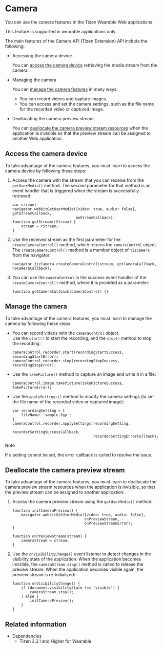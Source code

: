 # Camera

You can use the camera features in the Tizen Wearable Web applications.

This feature is supported in wearable applications only.

The main features of the Camera API (Tizen Extension) API include the following:

- Accessing the camera device    

  You can [access the camera device](#accessing-the-camera-device) retrieving the media stream from the camera.

- Managing the camera    

  You can [manage the camera features](#managing-the-camera) in many ways:

  - You can record videos and capture images.
  - You can access and set the camera settings, such as the file name for the recorded video or captured image.

- Deallocating the camera preview stream    

  You can [deallocate the camera preview stream resources](#deallocating-the-camera-preview-stream) when the application is invisible so that the preview stream can be assigned to another Web application.

## Access the camera device

To take advantage of the camera features, you must learn to access the camera device by following these steps:

1. Access the camera with the stream that you can receive from the `getUserMedia()` method. The second parameter for that method is an event handler that is triggered when the stream is successfully retrieved:

   ```
   var stream;
   navigator.webkitGetUserMedia({video: true, audio: false}, gotStreamCallback,
                                noStreamCallback);
   function gotStream(rStream) {
       stream = rStream;
   }
   ```

2. Use the received stream as the first parameter for the `createCameraControl()` method, which returns the `cameraControl` object. The `createCameraControl()` method is a member object of `tizCamera` from the navigator:

   ```
   navigator.tizCamera.createCameraControl(stream, gotCameraCallback, noCameraCallback);
   ```

3. You can use the `cameraControl` in the success event handler of the `createCameraControl()` method, where it is provided as a parameter:

   ```
   function gotCameraCallback(cameraControl) {}
   ```

## Manage the camera

To take advantage of the camera features, you must learn to manage the camera by following these steps:

- You can record videos with the `cameraControl` object.   
  Use the `start()` to start the recording, and the `stop()` method to stop the recording:

  ```
  cameraControl.recorder.start(recordingStartSuccess, recordingStartError);
  cameraControl.recorder.stop(recordingStopSuccess, recordingStopError);
  ```

- Use the `takePicture()` method to capture an image and write it in a file:

  ```
  cameraControl.image.takePicture(takePictureSuccess, takePictureError);
  ```

- Use the `applySettings()` method to modify the camera settings (to set the file name of the recorded video or captured image):

  ```
  var recordingSetting = {
      fileName: 'sample.3gp';
  }
  cameraControl.recorder.applySettings(recordingSetting,
                                       recorderSettingSuccessCallback,
                                       recorderSettingErrorCallback);
  ```

> [!NOTE]
> If a setting cannot be set, the error callback is called to resolve the issue.

## Deallocate the camera preview stream

To take advantage of the camera features, you must learn to deallocate the camera preview stream resources when the application is invisible, so that the preview stream can be assigned to another application:

1. Access the camera preview stream using the `getUserMedia()` method:

   ```
   function initCameraPreview() {
       navigator.webkitGetUserMedia({video: true, audio: false},
                                    onPreviewStream,
                                    onPreviewStreamError);
   }

   function onPreviewStream(stream) {
       cameraStream = stream;
   }
   ```

2. Use the `onVisibilityChange()` event listener to detect changes in the visibility state of the application. When the application becomes invisible, the `cameraStream.stop()` method is called to release the preview stream. When the application becomes visible again, the preview stream is re-initialized:

   ```
   function onVisibilityChange() {
       if (document.visibilityState !== 'visible') {
           cameraStream.stop();
       } else {
           initCameraPreview();
       }
   }
   ```

## Related information
* Dependencies   
   - Tizen 2.3.1 and Higher for Wearable
